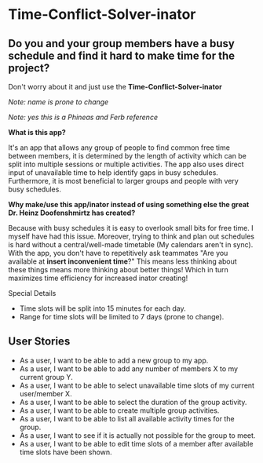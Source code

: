 # Time-Conflict-Solver-inator

## Do you and your group members have a busy schedule and find it hard to make time for the project?
Don't worry about it and just use the **Time-Conflict-Solver-inator**

*Note: name is prone to change*

*Note: yes this is a Phineas and Ferb reference*

**What is this app?**

It's an app that allows any group of people to find common free time between members, it is determined by the length of 
activity which can be split into multiple sessions or multiple activities. The app also uses direct input of unavailable
time to help identify gaps in busy schedules. Furthermore, it is most beneficial to larger groups and people with very 
busy schedules.

**Why make/use this app/inator instead of using something else the great Dr. Heinz Doofenshmirtz has created?**

Because with busy schedules it is easy to overlook small bits for free time. I myself have had this issue.
Moreover, trying to think and plan out schedules is hard without a central/well-made timetable 
(My calendars aren't in sync). 
With the app, you don't have to repetitively ask teammates "Are you available at **insert inconvenient time**?" 
This means less thinking about these things means more thinking about better things!
Which in turn maximizes time efficiency for increased inator creating!

Special Details
- Time slots will be split into 15 minutes for each day.
- Range for time slots will be limited to 7 days (prone to change).


## User Stories
- As a user, I want to be able to add a new group to my app.
- As a user, I want to be able to add any number of members X to my current group Y.
- As a user, I want to be able to select unavailable time slots of my current user/member X.
- As a user, I want to be able to select the duration of the group activity.
- As a user, I want to be able to create multiple group activities.
- As a user, I want to be able to list all available activity times for the group.
- As a user, I want to see if it is actually not possible for the group to meet.
- As a user, I want to be able to edit time slots of a member after available time slots have been shown.